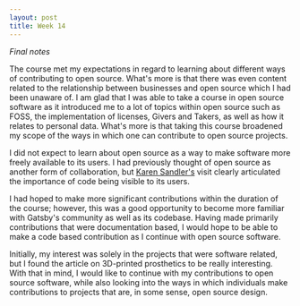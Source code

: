 ```yaml
---
layout: post
title: Week 14
---
```



*Final notes*

<!--

    This is the last blog post that you will write for this class. This is a chance to reflect on what you did. Go back to your first two blog posts. They asked you to write about

    why you decided to take a course in open source software.
    what types of contributions you thought would be suitable choices for you to make as your first contributions to an open source project, and
    what types of projects interest you and how you saw your relationship to them.

Did the course meet your expectations? What was different than you expected? How would you change what you wrote with respect to the last two questions (from Blog Post 2?)
-->

The course met my expectations in regard to learning about different ways of contributing to open source. What's more is that there was even content related to the relationship between businesses and open source which I had been unaware of. I am glad that I was able to take a course in open source software as it introduced me to a lot of topics within open source such as FOSS, the implementation of licenses, Givers and Takers, as well as how it relates to personal data. What's more is that taking this course broadened my scope of the ways in which one can contribute to open source projects.

I did not expect to learn about open source as a way to make software more freely available to its users. I had previously thought of open source as another form of collaboration, but [Karen Sandler's][1] visit clearly articulated the importance of code being visible to its users.

I had hoped to make more significant contributions within the duration of the course; however, this was a good opportunity to become more familiar with Gatsby's community as well as its codebase. Having made primarily contributions that were documentation based, I would hope to be able to make a code based contribution as I continue with open source software.

Initially, my interest was solely in the projects that were software related, but I found the article on 3D-printed prosthetics to be really interesting. With that in mind, I would like to continue with my contributions to open source software, while also looking into the ways in which individuals make contributions to projects that are, in some sense, open source design.

[1]: https://hunter-college-ossd-fall-2019.github.io/sjku1-weekly/week06/
[2]: https://opensource.com/article/17/10/enable-update


